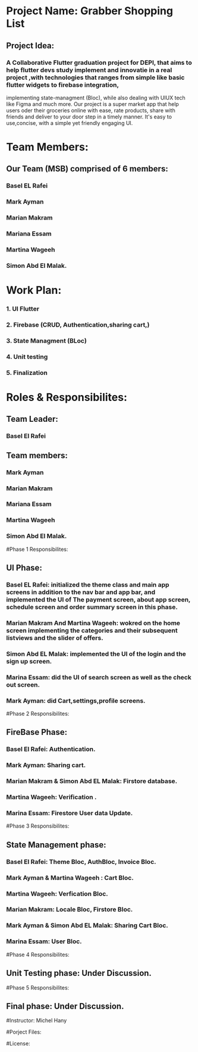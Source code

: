 # Project Name: Grabber Shopping List

## Project Idea:
### A Collaborative Flutter graduation project for DEPI, that aims to help flutter devs study implement and innovatie in a real project ,with technologies that ranges from simple like basic flutter widgets to firebase integration,
   implementing state-managment (Bloc), while also dealing with UIUX tech like Figma and much more. Our project is a super market app that help users oder their groceries online with ease, rate products, share with friends and deliver to your      door step in a timely manner.
   It's easy to use,concise, with a simple yet friendly engaging  UI.

# Team Members:
## Our Team (MSB) comprised of 6 members:
### Basel EL Rafei 
### Mark Ayman
### Marian Makram
### Mariana Essam
### Martina Wageeh
### Simon Abd El Malak.

# Work Plan:
### 1. UI Flutter
### 2. Firebase (CRUD, Authentication,sharing cart,)
### 3. State Managment (BLoc)
### 4. Unit testing
### 5. Finalization

# Roles & Responsibilites:
## Team Leader:
### Basel El Rafei

## Team members:
### Mark Ayman
### Marian Makram
### Mariana Essam
### Martina Wageeh
### Simon Abd El Malak.

#Phase 1 Responsibilites:
## UI Phase: 
### Basel EL Rafei: initialized  the theme class and main app screens in addition to the nav bar and app bar, and implemented the UI of The payment screen, about app screen, schedule screen and order summary screen in this phase.
### Marian Makram And Martina Wageeh: wokred on the home screen implementing the categories and their subsequent listviews and the slider of offers.
### Simon Abd EL Malak: implemented the UI of the login and the sign up screen.
### Marina Essam: did the UI of search screen as well as the check out screen.
### Mark Ayman: did Cart,settings,profile screens.

#Phase 2 Responsibilites:
## FireBase Phase:
### Basel El Rafei: Authentication.
### Mark Ayman: Sharing cart.
### Marian Makram & Simon Abd EL Malak: Firstore database.
### Martina Wageeh: Verification .
### Marina Essam: Firestore User data Update.

#Phase 3 Responsibilites:
## State Management phase:
### Basel El Rafei: Theme Bloc, AuthBloc, Invoice Bloc.
### Mark Ayman & Martina Wageeh : Cart Bloc.
### Martina Wageeh: Verfication Bloc.
### Marian Makram: Locale Bloc, Firstore Bloc. 
###  Mark Ayman & Simon Abd EL Malak: Sharing Cart Bloc.
### Marina Essam: User Bloc.

#Phase 4 Responsibilites:
## Unit Testing phase: Under Discussion.


#Phase 5 Responsibilites:
## Final phase: Under Discussion.



#Instructor: Michel Hany



#Porject Files:


#License:




